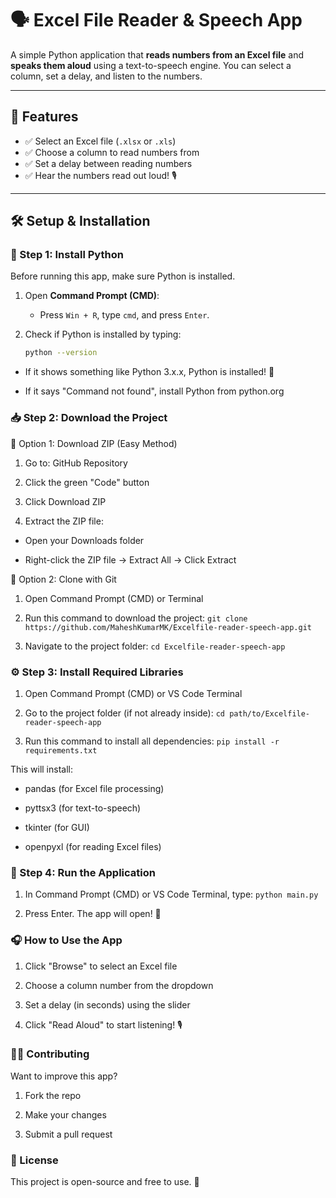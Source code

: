 # 🗣️ Excel File Reader & Speech App  

A simple Python application that **reads numbers from an Excel file** and **speaks them aloud** using a text-to-speech engine. You can select a column, set a delay, and listen to the numbers.

---

## 📌 Features
- ✅ Select an Excel file (`.xlsx` or `.xls`)  
- ✅ Choose a column to read numbers from  
- ✅ Set a delay between reading numbers  
- ✅ Hear the numbers read out loud! 🎙️  

---

## 🛠 Setup & Installation  

### 🏁 Step 1: Install Python  
Before running this app, make sure Python is installed.  

1. Open **Command Prompt (CMD)**:  
   - Press `Win + R`, type `cmd`, and press `Enter`.  

2. Check if Python is installed by typing:  
   ```bash
   python --version 

- If it shows something like Python 3.x.x, Python is installed! 🎉

- If it says "Command not found", install Python from python.org

### 📥 Step 2: Download the Project
📌 Option 1: Download ZIP (Easy Method)
1. Go to: GitHub Repository

2. Click the green "Code" button

3. Click Download ZIP

4. Extract the ZIP file:

  - Open your Downloads folder

  - Right-click the ZIP file → Extract All → Click Extract

📌 Option 2: Clone with Git
1. Open Command Prompt (CMD) or Terminal

2. Run this command to download the project:
   ``` git clone https://github.com/MaheshKumarMK/Excelfile-reader-speech-app.git ```
   
3. Navigate to the project folder:
    ``` cd Excelfile-reader-speech-app ```

### ⚙️ Step 3: Install Required Libraries
1. Open Command Prompt (CMD) or VS Code Terminal

2. Go to the project folder (if not already inside):
    ``` cd path/to/Excelfile-reader-speech-app ```

3. Run this command to install all dependencies:
    ``` pip install -r requirements.txt ```

This will install:

- pandas (for Excel file processing)

- pyttsx3 (for text-to-speech)

- tkinter (for GUI)

- openpyxl (for reading Excel files)

### 🚀 Step 4: Run the Application
1. In Command Prompt (CMD) or VS Code Terminal, type:
  ``` python main.py ```

2. Press Enter. The app will open! 🎉

### 🎧 How to Use the App
1. Click "Browse" to select an Excel file

2. Choose a column number from the dropdown

3. Set a delay (in seconds) using the slider

4. Click "Read Aloud" to start listening! 🎙️


### 👨‍💻 Contributing
Want to improve this app?

1. Fork the repo

2. Make your changes

3. Submit a pull request

### 📜 License
This project is open-source and free to use. 🎉

  
